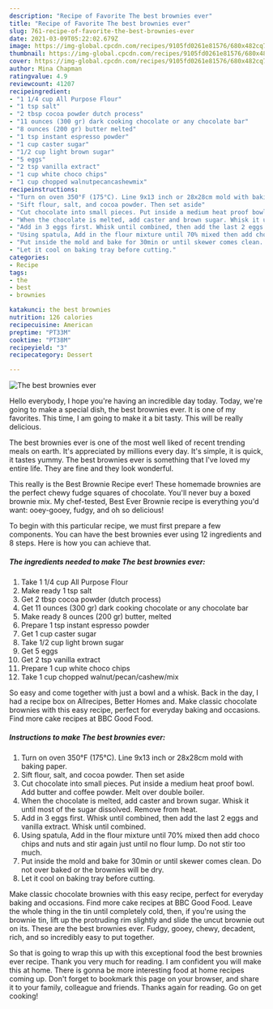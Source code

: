 ```yaml
---
description: "Recipe of Favorite The best brownies ever"
title: "Recipe of Favorite The best brownies ever"
slug: 761-recipe-of-favorite-the-best-brownies-ever
date: 2021-03-09T05:22:02.679Z
image: https://img-global.cpcdn.com/recipes/9105fd0261e81576/680x482cq70/the-best-brownies-ever-recipe-main-photo.jpg
thumbnail: https://img-global.cpcdn.com/recipes/9105fd0261e81576/680x482cq70/the-best-brownies-ever-recipe-main-photo.jpg
cover: https://img-global.cpcdn.com/recipes/9105fd0261e81576/680x482cq70/the-best-brownies-ever-recipe-main-photo.jpg
author: Mina Chapman
ratingvalue: 4.9
reviewcount: 41207
recipeingredient:
- "1 1/4 cup All Purpose Flour"
- "1 tsp salt"
- "2 tbsp cocoa powder dutch process"
- "11 ounces (300 gr) dark cooking chocolate or any chocolate bar"
- "8 ounces (200 gr) butter melted"
- "1 tsp instant espresso powder"
- "1 cup caster sugar"
- "1/2 cup light brown sugar"
- "5 eggs"
- "2 tsp vanilla extract"
- "1 cup white choco chips"
- "1 cup chopped walnutpecancashewmix"
recipeinstructions:
- "Turn on oven 350°F (175°C). Line 9x13 inch or 28x28cm mold with baking paper."
- "Sift flour, salt, and cocoa powder. Then set aside"
- "Cut chocolate into small pieces. Put inside a medium heat proof bowl. Add butter and coffee powder. Melt over double boiler."
- "When the chocolate is melted, add caster and brown sugar. Whisk it until most of the sugar dissolved. Remove from heat."
- "Add in 3 eggs first. Whisk until combined, then add the last 2 eggs and vanilla extract. Whisk until combined."
- "Using spatula, Add in the flour mixture until 70% mixed then add choco chips and nuts and stir again just until no flour lump. Do not stir too much."
- "Put inside the mold and bake for 30min or until skewer comes clean. Do not over baked or the brownies will be dry."
- "Let it cool on baking tray before cutting."
categories:
- Recipe
tags:
- the
- best
- brownies

katakunci: the best brownies 
nutrition: 126 calories
recipecuisine: American
preptime: "PT33M"
cooktime: "PT38M"
recipeyield: "3"
recipecategory: Dessert

---
```



![The best brownies ever](https://img-global.cpcdn.com/recipes/9105fd0261e81576/680x482cq70/the-best-brownies-ever-recipe-main-photo.jpg)

Hello everybody, I hope you're having an incredible day today. Today, we're going to make a special dish, the best brownies ever. It is one of my favorites. This time, I am going to make it a bit tasty. This will be really delicious.

The best brownies ever is one of the most well liked of recent trending meals on earth. It's appreciated by millions every day. It's simple, it is quick, it tastes yummy. The best brownies ever is something that I've loved my entire life. They are fine and they look wonderful.

This really is the Best Brownie Recipe ever! These homemade brownies are the perfect chewy fudge squares of chocolate. You&#39;ll never buy a boxed brownie mix. My chef-tested, Best Ever Brownie recipe is everything you&#39;d want: ooey-gooey, fudgy, and oh so delicious!


To begin with this particular recipe, we must first prepare a few components. You can have the best brownies ever using 12 ingredients and 8 steps. Here is how you can achieve that.

<!--inarticleads1-->

##### The ingredients needed to make The best brownies ever:

1. Take 1 1/4 cup All Purpose Flour
1. Make ready 1 tsp salt
1. Get 2 tbsp cocoa powder (dutch process)
1. Get 11 ounces (300 gr) dark cooking chocolate or any chocolate bar
1. Make ready 8 ounces (200 gr) butter, melted
1. Prepare 1 tsp instant espresso powder
1. Get 1 cup caster sugar
1. Take 1/2 cup light brown sugar
1. Get 5 eggs
1. Get 2 tsp vanilla extract
1. Prepare 1 cup white choco chips
1. Take 1 cup chopped walnut/pecan/cashew/mix


So easy and come together with just a bowl and a whisk. Back in the day, I had a recipe box on Allrecipes, Better Homes and. Make classic chocolate brownies with this easy recipe, perfect for everyday baking and occasions. Find more cake recipes at BBC Good Food. 

<!--inarticleads2-->

##### Instructions to make The best brownies ever:

1. Turn on oven 350°F (175°C). Line 9x13 inch or 28x28cm mold with baking paper.
1. Sift flour, salt, and cocoa powder. Then set aside
1. Cut chocolate into small pieces. Put inside a medium heat proof bowl. Add butter and coffee powder. Melt over double boiler.
1. When the chocolate is melted, add caster and brown sugar. Whisk it until most of the sugar dissolved. Remove from heat.
1. Add in 3 eggs first. Whisk until combined, then add the last 2 eggs and vanilla extract. Whisk until combined.
1. Using spatula, Add in the flour mixture until 70% mixed then add choco chips and nuts and stir again just until no flour lump. Do not stir too much.
1. Put inside the mold and bake for 30min or until skewer comes clean. Do not over baked or the brownies will be dry.
1. Let it cool on baking tray before cutting.


Make classic chocolate brownies with this easy recipe, perfect for everyday baking and occasions. Find more cake recipes at BBC Good Food. Leave the whole thing in the tin until completely cold, then, if you&#39;re using the brownie tin, lift up the protruding rim slightly and slide the uncut brownie out on its. These are the best brownies ever. Fudgy, gooey, chewy, decadent, rich, and so incredibly easy to put together. 

So that is going to wrap this up with this exceptional food the best brownies ever recipe. Thank you very much for reading. I am confident you will make this at home. There is gonna be more interesting food at home recipes coming up. Don't forget to bookmark this page on your browser, and share it to your family, colleague and friends. Thanks again for reading. Go on get cooking!
